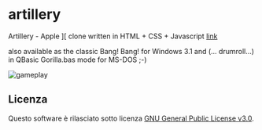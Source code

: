# artillery
Artillery - Apple ][ clone written in HTML + CSS + Javascript
[link](https://albertonellifun.github.io/artillery/artillery.html)

also available as the classic Bang! Bang! for Windows 3.1 and (... drumroll...) in QBasic Gorilla.bas mode for MS-DOS ;-)

![gameplay](https://albertonellifun.github.io/artillery/screenshot.jpg)


## Licenza

Questo software è rilasciato sotto licenza [GNU General Public License v3.0](https://www.gnu.org/licenses/gpl-3.0.html).


